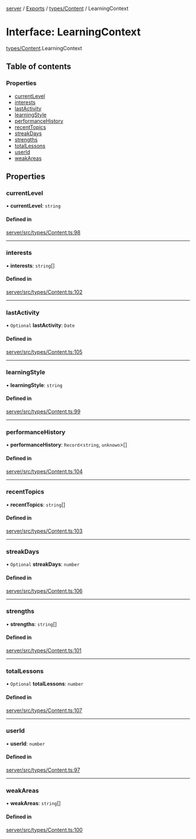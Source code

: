 [server](../README.md) / [Exports](../modules.md) / [types/Content](../modules/types_Content.md) / LearningContext

# Interface: LearningContext

[types/Content](../modules/types_Content.md).LearningContext

## Table of contents

### Properties

- [currentLevel](types_Content.LearningContext.md#currentlevel)
- [interests](types_Content.LearningContext.md#interests)
- [lastActivity](types_Content.LearningContext.md#lastactivity)
- [learningStyle](types_Content.LearningContext.md#learningstyle)
- [performanceHistory](types_Content.LearningContext.md#performancehistory)
- [recentTopics](types_Content.LearningContext.md#recenttopics)
- [streakDays](types_Content.LearningContext.md#streakdays)
- [strengths](types_Content.LearningContext.md#strengths)
- [totalLessons](types_Content.LearningContext.md#totallessons)
- [userId](types_Content.LearningContext.md#userid)
- [weakAreas](types_Content.LearningContext.md#weakareas)

## Properties

### currentLevel

• **currentLevel**: `string`

#### Defined in

[server/src/types/Content.ts:98](https://github.com/niklas-joh/french-learning-platform/blob/f88c80a984d39a715bd427891d156cc94cff3831/server/src/types/Content.ts#L98)

___

### interests

• **interests**: `string`[]

#### Defined in

[server/src/types/Content.ts:102](https://github.com/niklas-joh/french-learning-platform/blob/f88c80a984d39a715bd427891d156cc94cff3831/server/src/types/Content.ts#L102)

___

### lastActivity

• `Optional` **lastActivity**: `Date`

#### Defined in

[server/src/types/Content.ts:105](https://github.com/niklas-joh/french-learning-platform/blob/f88c80a984d39a715bd427891d156cc94cff3831/server/src/types/Content.ts#L105)

___

### learningStyle

• **learningStyle**: `string`

#### Defined in

[server/src/types/Content.ts:99](https://github.com/niklas-joh/french-learning-platform/blob/f88c80a984d39a715bd427891d156cc94cff3831/server/src/types/Content.ts#L99)

___

### performanceHistory

• **performanceHistory**: `Record`\<`string`, `unknown`\>[]

#### Defined in

[server/src/types/Content.ts:104](https://github.com/niklas-joh/french-learning-platform/blob/f88c80a984d39a715bd427891d156cc94cff3831/server/src/types/Content.ts#L104)

___

### recentTopics

• **recentTopics**: `string`[]

#### Defined in

[server/src/types/Content.ts:103](https://github.com/niklas-joh/french-learning-platform/blob/f88c80a984d39a715bd427891d156cc94cff3831/server/src/types/Content.ts#L103)

___

### streakDays

• `Optional` **streakDays**: `number`

#### Defined in

[server/src/types/Content.ts:106](https://github.com/niklas-joh/french-learning-platform/blob/f88c80a984d39a715bd427891d156cc94cff3831/server/src/types/Content.ts#L106)

___

### strengths

• **strengths**: `string`[]

#### Defined in

[server/src/types/Content.ts:101](https://github.com/niklas-joh/french-learning-platform/blob/f88c80a984d39a715bd427891d156cc94cff3831/server/src/types/Content.ts#L101)

___

### totalLessons

• `Optional` **totalLessons**: `number`

#### Defined in

[server/src/types/Content.ts:107](https://github.com/niklas-joh/french-learning-platform/blob/f88c80a984d39a715bd427891d156cc94cff3831/server/src/types/Content.ts#L107)

___

### userId

• **userId**: `number`

#### Defined in

[server/src/types/Content.ts:97](https://github.com/niklas-joh/french-learning-platform/blob/f88c80a984d39a715bd427891d156cc94cff3831/server/src/types/Content.ts#L97)

___

### weakAreas

• **weakAreas**: `string`[]

#### Defined in

[server/src/types/Content.ts:100](https://github.com/niklas-joh/french-learning-platform/blob/f88c80a984d39a715bd427891d156cc94cff3831/server/src/types/Content.ts#L100)

